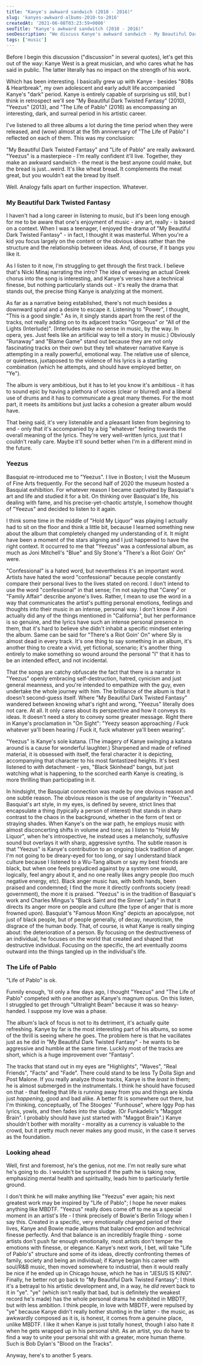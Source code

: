 ```yaml
---
title: "Kanye's awkward sandwich (2010 - 2016)"
slug: 'kanyes-awkward-albums-2010-to-2016'
createdAt: '2021-06-08T03:23:59+0000'
seoTitle: "Kanye's awkward sandwitch (2010 - 2016)"
seoDescription: "We discuss Kanye's awkward sandwich - My Beautiful Dark Twisted Fantasy, Yeezus, and The Life of Pablo."
tags: ['music']
---
```


Before I begin this discussion ("discussion" in several quotes), let's get this out of the way: Kanye West is a great musician, and who cares what he has said in public. The latter literally has no impact on the strength of his work.

Which has been interesting. I basically grew up with Kanye - besides "808s & Heartbreak", my own adolescent and early adult life accompanied Kanye's "dark" period. Kanye is entirely capable of surprising us still, but I think in retrospect we'll see "My Beautiful Dark Twisted Fantasy" (2010), "Yeezus" (2013), and "The Life of Pablo" (2016) as encompassing an interesting, dark, and surreal period in his artistic career.

I've listened to all three albums a lot during the time period when they were released, and (wow) almost at the 5th anniversary of "The Life of Pablo" I reflected on each of them. This was my conclusion:

"My Beautiful Dark Twisted Fantasy" and "Life of Pablo" are really awkward. "Yeezus" is a masterpiece - I'm really confident it'll live. Together, they make an awkward sandwich - the meat is the best anyone could make, but the bread is just...weird. It's like wheat bread. It complements the meat great, but you wouldn't eat the bread by itself.

Well. Analogy falls apart on further inspection. Whatever.

### My Beautiful Dark Twisted Fantasy

I haven't had a long career in listening to music, but it's been long enough for me to be aware that one's enjoyment of music - any art, really - is based on a context. When I was a teenager, I enjoyed the drama of "My Beautiful Dark Twisted Fantasy" - in fact, I thought it was masterful. When you're a kid you focus largely on the content or the obvious ideas rather than the structure and the relationship between ideas. And, of course, if it bangs you like it.

As I listen to it now, I'm struggling to get through the first track. I believe that's Nicki Minaj narrating the intro? The idea of weaving an actual Greek chorus into the song is interesting, and Kanye's verses have a technical finesse, but nothing particularly stands out - it's really the drama that stands out, the precise thing Kanye is analyzing at the moment.

As far as a narrative being established, there's not much besides a downward spiral and a desire to escape it. Listening to "Power", I thought, "This is a good single." As in, it singly stands apart from the rest of the tracks, not really adding on to its adjacent tracks "Gorgeous" or "All of the Lights (Interlude)". (Interludes make no sense in music, by the way. In opera, yes. Just feels like an artificial way to tell a story in music.) Obviously "Runaway" and "Blame Game" stand out because they are not only fascinating tracks on their own but they tell whatever narrative Kanye is attempting in a really powerful, emotional way. The relative use of silence, or quietness, juxtaposed to the violence of his lyrics is a startling combination (which he attempts, and should have employed better, on "Ye").

The album is very ambitious, but it has to let you know it's ambitious - it has to sound epic by having a plethora of voices (clear or blurred) and a liberal use of drums and it has to communicate a great many themes. For the most part, it meets its ambitions but just lacks a cohesion a greater album would have.

That being said, it's very listenable and a pleasant listen from beginning to end - only that it's accompanied by a big "whatever" feeling towards the overall meaning of the lyrics. They're very well-written lyrics, just that I couldn't really care. Maybe it'll sound better when I'm in a different mind in the future.

### Yeezus

Basquiat re-introduced me to "Yeezus". I live in Boston; I visit the Museum of Fine Arts frequently. For the second half of 2020 the museum hosted a Basquiat exhibition. For whatever reason I became captivated by Basquiat's art and life and studied it for a bit. On thinking over Basquiat's life, his dealing with fame, and his precise-yet-chaotic artstyle, I somehow thought of "Yeezus" and decided to listen to it again.

I think some time in the middle of "Hold My Liquor" was playing I actually had to sit on the floor and think a little bit, because I learned something new about the album that completely changed my understanding of it. It might have been a moment of the stars aligning and I just happened to have the right context. It occurred to me that "Yeezus" was a confessional album, as much as Joni Mitchell's "Blue" and Sly Stone's "There's a Riot Goin' On" were.

"Confessional" is a hated word, but nevertheless it's an important word. Artists have hated the word "confessional" because people constantly compare their personal lives to the lives stated on record. I don't intend to use the word "confessional" in that sense; I'm not saying that "Carey" or "Family Affair" describe anyone's lives. Rather, I mean to use the word in a way that communicates the artist's putting personal emotions, feelings and thoughts into their music in an intense, personal way. I don't know if Joni actually did any of the things mentioned in "California", but her performance is so genuine, and the lyrics have such an intense personal presence in them, that it's hard to believe she didn't inhabit a specific mindset entering the album. Same can be said for "There's a Riot Goin' On" where Sly is almost dead in every track. It's one thing to say something in an album, it's another thing to create a vivid, yet fictional, scenario; it's another thing entirely to make something so wound around the personal "I" that it has to be an intended effect, and not incidental.

That the songs are catchy obfuscate the fact that there is a narrator in "Yeezus" openly embracing self-destruction, hatred, cynicism and just general meanness, and you're intended to empathize with the guy, even undertake the whole journey with him. The brilliance of the album is that it doesn't second-guess itself. Where "My Beautiful Dark Twisted Fantasy" wandered between knowing what's right and wrong, "Yeezus" literally does not care. At all. It only cares about its perspective and how it conveys its ideas. It doesn't need a story to convey some greater message. Right there in Kanye's proclamation in "On Sight": "Yeezy season approaching / Fuck whatever ya'll been hearing / Fuck it, fuck whatever ya'll been wearing".

"Yeezus" is Kanye's sole katana. (The imagery of Kanye swinging a katana around is a cause for wonderful laughter.) Sharpened and made of refined material, it is obsessed with itself, the feral character it is depicting, accompanying that character to his most fantastized heights. It's best listened to with detachment - yes, "Black Skinhead" bangs, but just watching what is happening, to the scorched earth Kanye is creating, is more thrilling than participating in it.

In hindsight, the Basquiat connection was made by one obvious reason and one subtle reason. The obvious reason is the use of angularity in "Yeezus". Basquiat's art style, in my eyes, is defined by severe, strict lines that encapsulate a thing (typically a person of interest) that stands in sharp contrast to the chaos in the background, whether in the form of text or straying shades. When Kanye's on the war path, he employs music with almost disconcerting shifts in volume and tone; as I listen to "Hold My Liquor", when he's introspective, he instead uses a melancholy, suffusive sound but overlays it with sharp, aggressive synths. The subtle reason is that "Yeezus" is Kanye's contribution to an ongoing black tradition of anger. I'm not going to be dreary-eyed for too long, or say I understand black culture because I listened to a Wu-Tang album or say my best friends are black, but when one feels prejudiced against by a system one would, logically, feel angry about it, and no one really likes angry people (too much negative energy, etc). Black anger music has, with both hands, been praised and condemned; I find the more it directly confronts society (read: government), the more it is praised. "Yeezus" is in the tradition of Basquiat's work and Charles Mingus's "Black Saint and the Sinner Lady" in that it directs its anger more on people and culture (the type of anger that is more frowned upon). Basquiat's "Famous Moon King" depicts an apocalypse, not just of black people, but of people generally, of decay, neuroticism, the disgrace of the human body. That, of course, is what Kanye is really singing about: the deterioration of a person. By focusing on the destructiveness of an individual, he focuses on the world that created and shaped that destructive individual. Focusing on the specific, the art eventually zooms outward into the things tangled up in the individual's life.

### The Life of Pablo

"Life of Pablo" is ok.

Funnily enough, 'til only a few days ago, I thought "Yeezus" and "The Life of Pablo" competed with one another as Kanye's magnum opus. On this listen, I struggled to get through "Ultralight Beam" because it was so heavy-handed. I suppose my love was a phase.

The album's lack of focus is not to its detriment, it's actually quite refreshing. Kanye by far is the most interesting part of his albums, so some of the thrill is seeing where he goes. The problem here is that he vacillates just as he did in "My Beautiful Dark Twisted Fantasy" - he wants to be aggressive and humble at the same time. Luckily most of the tracks are short, which is a huge improvement over "Fantasy".

The tracks that stand out in my eyes are "Highlights", "Waves", "Real Friends", "Facts" and "Fade". There could stand to be less Ty Dolla Sign and Post Malone. If you really analyze those tracks, Kanye is the _least_ in them; he is almost submerged in the instrumentals. I think he should have focused on that - that feeling that life is running away from you and things are kinda just _happening_, good and bad alike. A better fit is somewhere out there, but I'm thinking, conceptually, of The Stooges' "Funhouse", where Iggy Pop has lyrics, yowls, and then fades into the sludge. (Or Funkadelic's "Maggot Brain". I probably should have just started with "Maggot Brain".) Kanye shouldn't bother with morality - morality as a currency is valuable to the crowd, but it pretty much never makes any good music, in the case it serves as the foundation.

### Looking ahead

Well, first and foremost, he's the genius, not me. I'm not really sure what he's going to do. I wouldn't be surprised if the path he is taking now, emphasizing mental health and spirituality, leads him to particularly fertile ground.

I don't think he will make anything like "Yeezus" ever again; his next greatest work may be inspired by "Life of Pablo"; I hope he never makes anything like MBDTF. "Yeezus" really does come off to me as a special moment in an artist's life - I think precisely of Bowie's Berlin Trilogy when I say this. Created in a specific, very emotionally charged period of their lives, Kanye and Bowie made albums that balanced emotion and technical finesse perfectly. And that balance is an incredibly fragile thing - some artists don't push far enough emotionally, most artists don't temper the emotions with finesse, or elegance. Kanye's next work, I bet, will take "Life of Pablo's" structure and some of its ideas, directly confronting themes of family, society and being an individual; if Kanye began his career with soul/R&B music, then moved somewhere to industrial, then it would really be nice if he ended up in Chicago house, which he has in "JESUS IS KING". Finally, he better not go back to "My Beautiful Dark Twisted Fantasy"; I think it's a betrayal to his artistic development and, in a way, he _did_ revert back to it in "ye". "ye" (which isn't really that bad, but is definitely the weakest record he's made) has the whole personal drama he exhibited in MBDTF, but with less ambition. I think people, in love with MBDTF, were repulsed by "ye" because Kanye didn't really bother stunting in the latter - the music, as awkwardly composed as it is, is honest, it comes from a genuine place, unlike MBDTF. I like it when Kanye is just totally honest, though I also hate it when he gets wrapped up in his personal shit. As an artist, you do have to find a way to unite your personal shit with a greater, more human theme. Such is Bob Dylan's "Blood on the Tracks".

Anyway, here's to another 5 years.
